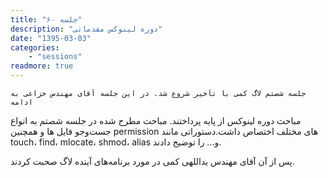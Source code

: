 ```yaml
---
title: "جلسه ۶۰"
description: "دوره لینوکس مقدماتی"
date: "1395-03-03"
categories:
    - "sessions"
readmore: true
---
```

    جلسه شصتم لاگ کمی با تأخیر شروع شد. در این جلسه آقای مهندس خزاعی به ادامه
مباحث دوره لینوکس از پایه پرداختند. مباحث مطرح شده در جلسه شصتم به انواع
جست‌و‌جو فایل ها و همچنین permission های مختلف اختصاص داشت.دستوراتی مانند
touch، find، mlocate، shmod، alias و… را توضیح دادند.

پس از آن آقای مهندس یداللهی کمی در مورد برنامه‌های آینده لاگ صحبت کردند.

